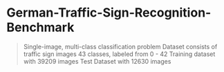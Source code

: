 # German-Traffic-Sign-Recognition-Benchmark

> Single-image, multi-class classification problem
> Dataset consists of traffic sign images
> 43 classes, labeled from 0 - 42
> Training dataset with 39209 images
> Test Dataset with 12630 images

